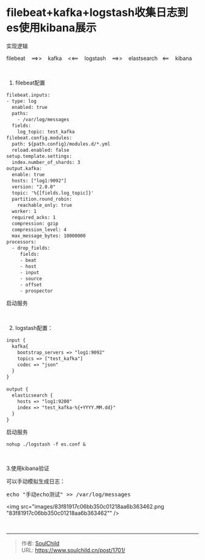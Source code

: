 # filebeat+kafka+logstash收集日志到es使用kibana展示

<!--more-->
实现逻辑

filebeat    ==&gt;&gt;    kafka    &lt;&lt;==    logstash    ==&gt;&gt;    elastsearch   &lt;==    kibana

&nbsp;

1. filebeat配置
<pre class="pure-highlightjs"><code class="null">filebeat.inputs:
- type: log
  enabled: true
  paths:
    - /var/log/messages
  fields:
    log_topic: test_kafka
filebeat.config.modules:
  path: ${path.config}/modules.d/*.yml
  reload.enabled: false
setup.template.settings:
  index.number_of_shards: 3
output.kafka:
  enable: true
  hosts: ["log1:9092"]
  version: "2.0.0"
  topic: '%{[fields.log_topic]}'
  partition.round_robin:
    reachable_only: true
  worker: 1
  required_acks: 1
  compression: gzip
  compression_level: 4
  max_message_bytes: 10000000
processors:
  - drop_fields:
     fields:
     - beat
     - host
     - input
     - source
     - offset
     - prospector</code></pre>
启动服务

&nbsp;

2. logstash配置：
<pre class="pure-highlightjs"><code class="null">input {
  kafka{
    bootstrap_servers =&gt; "log1:9092"
    topics =&gt; ["test_kafka"]
    codec =&gt; "json"
  }
}

output {
  elasticsearch {
    hosts =&gt; "log1:9200"
    index =&gt; "test_kafka-%{+YYYY.MM.dd}"
  }
}</code></pre>
启动服务
<pre class="pure-highlightjs"><code class="null">nohup ./logstash -f es.conf &amp;</code></pre>
&nbsp;

3.使用kibana验证

可以手动模拟生成日志：
<pre>echo "手动echo测试" &gt;&gt; /var/log/messages</pre>
<img src="images/83f81917c06bb350c01218aa6b363462.png "83f81917c06bb350c01218aa6b363462"" />

&nbsp;


---

> 作者: [SoulChild](https://www.soulchild.cn)  
> URL: https://www.soulchild.cn/post/1701/  


